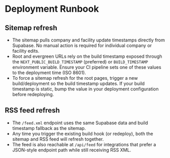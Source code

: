 # Deployment Runbook

## Sitemap refresh

- The sitemap pulls company and facility update timestamps directly from Supabase. No manual action is required for individual company or facility edits.
- Root and evergreen URLs rely on the build timestamp exposed through the `NEXT_PUBLIC_BUILD_TIMESTAMP` (preferred) or `BUILD_TIMESTAMP` environment variable. Ensure your CI pipeline sets one of these values to the deployment time (ISO 8601).
- To force a sitemap refresh for the root pages, trigger a new build/deployment so the build timestamp updates. If your build timestamp is static, bump the value in your deployment configuration before redeploying.

## RSS feed refresh

- The `/feed.xml` endpoint uses the same Supabase data and build timestamp fallback as the sitemap.
- Any time you trigger the existing build hook (or redeploy), both the sitemap and RSS feed will refresh together.
- The feed is also reachable at `/api/feed` for integrations that prefer a JSON-style endpoint path while still receiving RSS XML.


